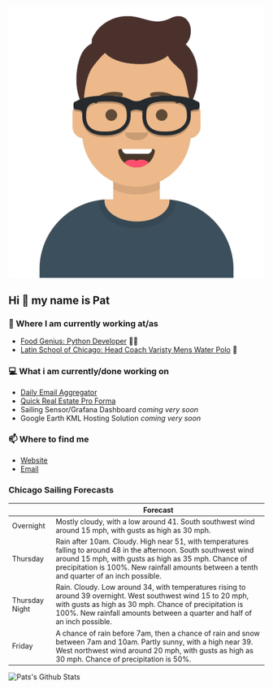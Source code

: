 [![Social banner for p-j-falconer](https://raw.githubusercontent.com/P-J-FALCONER/P-J-FALCONER/master/assets/avataaars.svg)](https://patfalconer.com/)
## Hi :wave: my name is Pat

### 💼 Where I am currently working at/as
- [Food Genius: Python Developer](https://getfoodgenius.com/) 🍔🐍
- [Latin School of Chicago: Head Coach Varisty Mens Water Polo](https://www.latinschool.org/) 🤽


### 💻 What i am currently/done working on
 - [Daily Email Aggregator](https://github.com/P-J-FALCONER/dott_daily_mail)
 - [Quick Real Estate Pro Forma](https://github.com/P-J-FALCONER/henry)
 - Sailing Sensor/Grafana Dashboard *coming very soon*
 - Google Earth KML Hosting Solution *coming very soon*

### 📫 Where to find me
 - [Website](https://patfalconer.com/)
 - [Email](mailto:patrick.j.falconer@gmail.com)


### Chicago Sailing Forecasts
|   | Forecast  |
|---|---|
| Overnight | Mostly cloudy, with a low around 41. South southwest wind around 15 mph, with gusts as high as 30 mph. |
| Thursday | Rain after 10am. Cloudy. High near 51, with temperatures falling to around 48 in the afternoon. South southwest wind around 15 mph, with gusts as high as 35 mph. Chance of precipitation is 100%. New rainfall amounts between a tenth and quarter of an inch possible. |
| Thursday Night | Rain. Cloudy. Low around 34, with temperatures rising to around 39 overnight. West southwest wind 15 to 20 mph, with gusts as high as 30 mph. Chance of precipitation is 100%. New rainfall amounts between a quarter and half of an inch possible. |
| Friday | A chance of rain before 7am, then a chance of rain and snow between 7am and 10am. Partly sunny, with a high near 39. West northwest wind around 20 mph, with gusts as high as 30 mph. Chance of precipitation is 50%. |

![Pats's Github Stats](https://github-readme-stats.vercel.app/api?username=p-j-falconer&show_icons=true&theme=radical)
